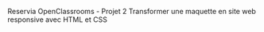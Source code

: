 Reservia
OpenClassrooms - Projet 2
Transformer une maquette en site web responsive avec HTML et CSS
